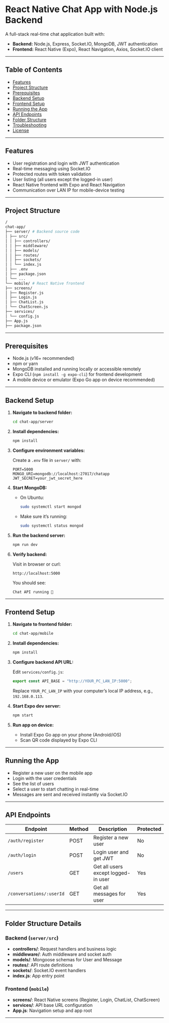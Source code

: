 # React Native Chat App with Node.js Backend

A full-stack real-time chat application built with:
- **Backend:** Node.js, Express, Socket.IO, MongoDB, JWT authentication
- **Frontend:** React Native (Expo), React Navigation, Axios, Socket.IO client

---

## Table of Contents

- [Features](#features)
- [Project Structure](#project-structure)
- [Prerequisites](#prerequisites)
- [Backend Setup](#backend-setup)
- [Frontend Setup](#frontend-setup)
- [Running the App](#running-the-app)
- [API Endpoints](#api-endpoints)
- [Folder Structure](#folder-structure)
- [Troubleshooting](#troubleshooting)
- [License](#license)

---

## Features

- User registration and login with JWT authentication
- Real-time messaging using Socket.IO
- Protected routes with token validation
- User listing (all users except the logged-in user)
- React Native frontend with Expo and React Navigation
- Communication over LAN IP for mobile-device testing

---

## Project Structure
```bash
/
chat-app/
├── server/ # Backend source code
│ ├── src/
│ │ ├── controllers/
│ │ ├── middleware/
│ │ ├── models/
│ │ ├── routes/
│ │ ├── sockets/
│ │ └── index.js
│ ├── .env
│ ├── package.json
│ └── ...
└── mobile/ # React Native frontend
├── screens/
│ ├── Register.js
│ ├── Login.js
│ ├── ChatList.js
│ └── ChatScreen.js
├── services/
│ └── config.js
├── App.js
├── package.json
```

---

## Prerequisites

- Node.js (v16+ recommended)
- npm or yarn
- MongoDB installed and running locally or accessible remotely
- Expo CLI (`npm install -g expo-cli`) for frontend development
- A mobile device or emulator (Expo Go app on device recommended)

---

## Backend Setup

1. **Navigate to backend folder:**

    ```bash
    cd chat-app/server
    ```

2. **Install dependencies:**

    ```bash
    npm install
    ```

3. **Configure environment variables:**

    Create a `.env` file in `server/` with:

    ```
    PORT=5000
    MONGO_URI=mongodb://localhost:27017/chatapp
    JWT_SECRET=your_jwt_secret_here
    ```

4. **Start MongoDB:**

    - On Ubuntu:

      ```bash
      sudo systemctl start mongod
      ```

    - Make sure it’s running:

      ```bash
      sudo systemctl status mongod
      ```

5. **Run the backend server:**

    ```bash
    npm run dev
    ```

6. **Verify backend:**

    Visit in browser or curl:

    ```
    http://localhost:5000
    ```

    You should see:

    ```
    Chat API running 🚀
    ```

---

## Frontend Setup

1. **Navigate to frontend folder:**

    ```bash
    cd chat-app/mobile
    ```

2. **Install dependencies:**

    ```bash
    npm install
    ```

3. **Configure backend API URL:**

    Edit `services/config.js`:

    ```js
    export const API_BASE = "http://YOUR_PC_LAN_IP:5000";
    ```

    Replace `YOUR_PC_LAN_IP` with your computer’s local IP address, e.g., `192.168.0.113`.

4. **Start Expo dev server:**

    ```bash
    npm start
    ```

5. **Run app on device:**

    - Install Expo Go app on your phone (Android/iOS)
    - Scan QR code displayed by Expo CLI

---

## Running the App

- Register a new user on the mobile app
- Login with the user credentials
- See the list of users
- Select a user to start chatting in real-time
- Messages are sent and received instantly via Socket.IO

---

## API Endpoints

| Endpoint           | Method | Description                 | Protected |
|--------------------|--------|-----------------------------|-----------|
| `/auth/register`   | POST   | Register a new user          | No        |
| `/auth/login`      | POST   | Login user and get JWT       | No        |
| `/users`           | GET    | Get all users except logged-in user | Yes       |
| `/conversations/:userId` | GET | Get all messages for user   | Yes       |

---

## Folder Structure Details

### Backend (`server/src`)

- **controllers/**: Request handlers and business logic
- **middleware/**: Auth middleware and socket auth
- **models/**: Mongoose schemas for User and Message
- **routes/**: API route definitions
- **sockets/**: Socket.IO event handlers
- **index.js**: App entry point

### Frontend (`mobile`)

- **screens/**: React Native screens (Register, Login, ChatList, ChatScreen)
- **services/**: API base URL configuration
- **App.js**: Navigation setup and app root

---



